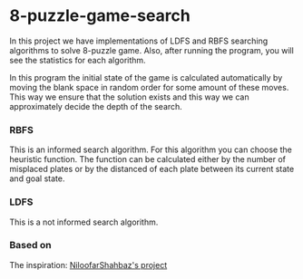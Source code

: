 # 8-puzzle-game-search
In this project we have implementations of LDFS and RBFS searching algorithms to solve 8-puzzle game.
Also, after running the program, you will see the statistics for each algorithm.

In this program the initial state of the game is calculated automatically by moving the blank space in random
order for some amount of these moves. This way we ensure that the solution exists and this way we can approximately
decide the depth of the search.

### RBFS
This is an informed search algorithm.
For this algorithm you can choose the heuristic function. The function can be calculated either by the number of misplaced plates or by the distanced of each plate between its current state and goal state.

### LDFS
This is a not informed search algorithm.

### Based on
The inspiration: [NiloofarShahbaz's project](https://github.com/NiloofarShahbaz/8-puzzle-search-implementation)

